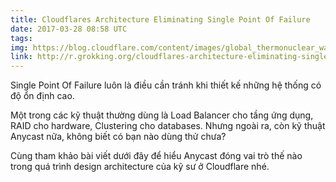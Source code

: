 ```yaml
---
title: Cloudflares Architecture Eliminating Single Point Of Failure
date: 2017-03-28 08:58 UTC
tags:
img: https://blog.cloudflare.com/content/images/global_thermonuclear_war.jpg.scaled500.jpg
link: http://r.grokking.org/cloudflares-architecture-eliminating-single-p
---
```


Single Point Of Failure luôn là điều cần tránh khi thiết kế những hệ thống có độ ổn định cao.

Một trong các kỹ thuật thường dùng là Load Balancer cho tầng ứng dụng, RAID cho hardware, Clustering cho databases. Nhưng ngoài ra, còn kỹ thuật Anycast nữa, không biết có bạn nào dùng thử chưa?

Cùng tham khảo bài viết dưới đây để hiểu Anycast đóng vai trò thế nào trong quá trình design architecture của kỹ sư ở Cloudflare nhé.